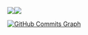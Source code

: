 
<img 
   src="https://github-readme-stats.vercel.app/api?username=iamayushdas&show_icons=true&theme=dark&hide_border=true" 
/><img src="https://github-readme-streak-stats.herokuapp.com/?user=iamayushdas&theme=dark&hide_border=true"/>

<a href="http://www.github.com/iamayushdas"> <img src="https://activity-graph.herokuapp.com/graph?username=iamayushdas&bg_color=1c1917&color=ffffff&line=3382ed&point=ffffff&area_color=1c1917&area=true&hide_border=true&custom_title=GitHub%20Commits%20Graph" alt="GitHub Commits Graph" /></a>



<!-- <h2>Latest Tweets</h2>
<p><a href="https://twitter.com/imayushdas"><img src="https://github-readme-twitter.gazf.vercel.app/api?id=imayushdas&amp;layout=wide" alt="github-readme-twitter"></a></p> -->
